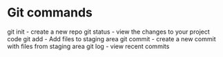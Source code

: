 # Git commands

git init - create a new repo
git status - view the changes to your project code
git add - Add files to staging area
git commit - create a new commit with files from staging area
git log - view recent commits
